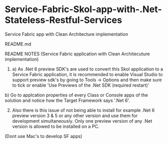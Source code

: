 # Service-Fabric-Skol-app-with-.Net-Stateless-Restful-Services
Service Fabric app with Clean Architecture implementation


README.md

README NOTES (Service Fabric application with Clean Architecuture implementation)


1) a) As .Net 6 preview SDK's are used to convert this Skol application to a Service Fabric application,
it is recommended to enable Visual Studio to support preview sdk's by going to Tools -> Options 
and then make sure to tick or enable 'Use Previews of the .Net SDK (required restart)'

b) Go to applcation properties of every Class or Console apps of the solution 
and notice how the Target Framework says '.Net 6'. 



2) Also there is this issue of not being able to install for example .Net 6 preview version 
3 & 5 or any other version and use them for development simultaneously. Only one preview 
version of any .Net version is allowed to be installed on a PC. 


(Dont use Mac's to develop SF apps)



